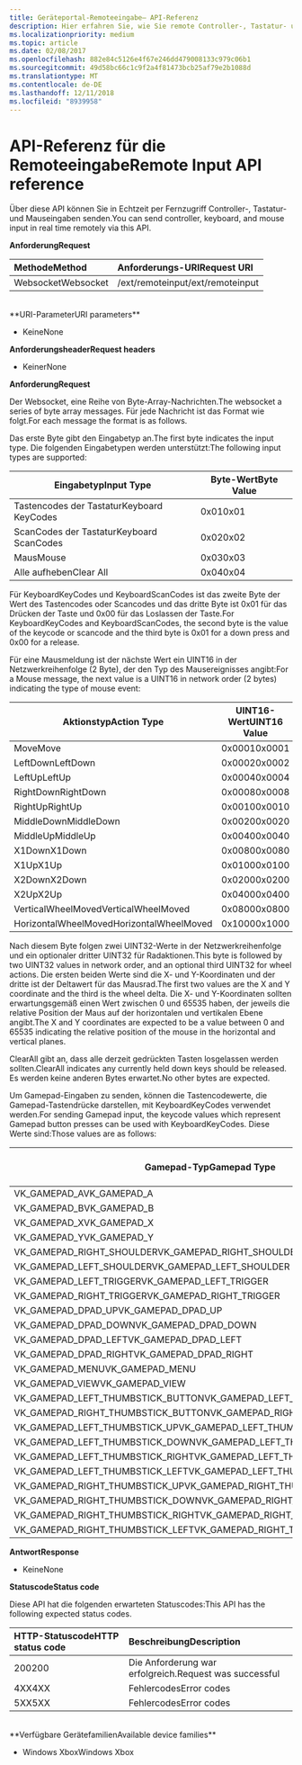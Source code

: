 ```yaml
---
title: Geräteportal-Remoteeingabe– API-Referenz
description: Hier erfahren Sie, wie Sie remote Controller-, Tastatur- und Mauseingaben auf einer Xbox senden.
ms.localizationpriority: medium
ms.topic: article
ms.date: 02/08/2017
ms.openlocfilehash: 882e84c5126e4f67e246dd479008133c979c06b1
ms.sourcegitcommit: 49d58bc66c1c9f2a4f81473bcb25af79e2b1088d
ms.translationtype: MT
ms.contentlocale: de-DE
ms.lasthandoff: 12/11/2018
ms.locfileid: "8939958"
---
```

# <a name="remote-input-api-reference"></a><span data-ttu-id="d061f-103">API-Referenz für die Remoteeingabe</span><span class="sxs-lookup"><span data-stu-id="d061f-103">Remote Input API reference</span></span>   
<span data-ttu-id="d061f-104">Über diese API können Sie in Echtzeit per Fernzugriff Controller-, Tastatur- und Mauseingaben senden.</span><span class="sxs-lookup"><span data-stu-id="d061f-104">You can send controller, keyboard, and mouse input in real time remotely via this API.</span></span>

**<span data-ttu-id="d061f-105">Anforderung</span><span class="sxs-lookup"><span data-stu-id="d061f-105">Request</span></span>**

<span data-ttu-id="d061f-106">Methode</span><span class="sxs-lookup"><span data-stu-id="d061f-106">Method</span></span>      | <span data-ttu-id="d061f-107">Anforderungs-URI</span><span class="sxs-lookup"><span data-stu-id="d061f-107">Request URI</span></span>
:------     | :-----
<span data-ttu-id="d061f-108">Websocket</span><span class="sxs-lookup"><span data-stu-id="d061f-108">Websocket</span></span> | <span data-ttu-id="d061f-109">/ext/remoteinput</span><span class="sxs-lookup"><span data-stu-id="d061f-109">/ext/remoteinput</span></span>
<br />
**<span data-ttu-id="d061f-110">URI-Parameter</span><span class="sxs-lookup"><span data-stu-id="d061f-110">URI parameters</span></span>**

- <span data-ttu-id="d061f-111">Keine</span><span class="sxs-lookup"><span data-stu-id="d061f-111">None</span></span>

**<span data-ttu-id="d061f-112">Anforderungsheader</span><span class="sxs-lookup"><span data-stu-id="d061f-112">Request headers</span></span>**

- <span data-ttu-id="d061f-113">Keiner</span><span class="sxs-lookup"><span data-stu-id="d061f-113">None</span></span>

**<span data-ttu-id="d061f-114">Anforderung</span><span class="sxs-lookup"><span data-stu-id="d061f-114">Request</span></span>**

<span data-ttu-id="d061f-115">Der Websocket, eine Reihe von Byte-Array-Nachrichten.</span><span class="sxs-lookup"><span data-stu-id="d061f-115">The websocket a series of byte array messages.</span></span> <span data-ttu-id="d061f-116">Für jede Nachricht ist das Format wie folgt.</span><span class="sxs-lookup"><span data-stu-id="d061f-116">For each message the format is as follows.</span></span>

<span data-ttu-id="d061f-117">Das erste Byte gibt den Eingabetyp an.</span><span class="sxs-lookup"><span data-stu-id="d061f-117">The first byte indicates the input type.</span></span> <span data-ttu-id="d061f-118">Die folgenden Eingabetypen werden unterstützt:</span><span class="sxs-lookup"><span data-stu-id="d061f-118">The following input types are supported:</span></span>

| <span data-ttu-id="d061f-119">Eingabetyp</span><span class="sxs-lookup"><span data-stu-id="d061f-119">Input Type</span></span>        | <span data-ttu-id="d061f-120">Byte-Wert</span><span class="sxs-lookup"><span data-stu-id="d061f-120">Byte Value</span></span> |
|------------|-------------|
<span data-ttu-id="d061f-121">Tastencodes der Tastatur</span><span class="sxs-lookup"><span data-stu-id="d061f-121">Keyboard KeyCodes</span></span> | <span data-ttu-id="d061f-122">0x01</span><span class="sxs-lookup"><span data-stu-id="d061f-122">0x01</span></span>
<span data-ttu-id="d061f-123">ScanCodes der Tastatur</span><span class="sxs-lookup"><span data-stu-id="d061f-123">Keyboard ScanCodes</span></span> | <span data-ttu-id="d061f-124">0x02</span><span class="sxs-lookup"><span data-stu-id="d061f-124">0x02</span></span>
<span data-ttu-id="d061f-125">Maus</span><span class="sxs-lookup"><span data-stu-id="d061f-125">Mouse</span></span> | <span data-ttu-id="d061f-126">0x03</span><span class="sxs-lookup"><span data-stu-id="d061f-126">0x03</span></span>
<span data-ttu-id="d061f-127">Alle aufheben</span><span class="sxs-lookup"><span data-stu-id="d061f-127">Clear All</span></span> | <span data-ttu-id="d061f-128">0x04</span><span class="sxs-lookup"><span data-stu-id="d061f-128">0x04</span></span>

<span data-ttu-id="d061f-129">Für KeyboardKeyCodes und KeyboardScanCodes ist das zweite Byte der Wert des Tastencodes oder Scancodes und das dritte Byte ist 0x01 für das Drücken der Taste und 0x00 für das Loslassen der Taste.</span><span class="sxs-lookup"><span data-stu-id="d061f-129">For KeyboardKeyCodes and KeyboardScanCodes, the second byte is the value of the keycode or scancode and the third byte is 0x01 for a down press and 0x00 for a release.</span></span>

<span data-ttu-id="d061f-130">Für eine Mausmeldung ist der nächste Wert ein UINT16 in der Netzwerkreihenfolge (2 Byte), der den Typ des Mausereignisses angibt:</span><span class="sxs-lookup"><span data-stu-id="d061f-130">For a Mouse message, the next value is a UINT16 in network order (2 bytes) indicating the type of mouse event:</span></span>

| <span data-ttu-id="d061f-131">Aktionstyp</span><span class="sxs-lookup"><span data-stu-id="d061f-131">Action Type</span></span>        | <span data-ttu-id="d061f-132">UINT16-Wert</span><span class="sxs-lookup"><span data-stu-id="d061f-132">UINT16 Value</span></span> |
|------------|-------------|
<span data-ttu-id="d061f-133">Move</span><span class="sxs-lookup"><span data-stu-id="d061f-133">Move</span></span> | <span data-ttu-id="d061f-134">0x0001</span><span class="sxs-lookup"><span data-stu-id="d061f-134">0x0001</span></span>
<span data-ttu-id="d061f-135">LeftDown</span><span class="sxs-lookup"><span data-stu-id="d061f-135">LeftDown</span></span> | <span data-ttu-id="d061f-136">0x0002</span><span class="sxs-lookup"><span data-stu-id="d061f-136">0x0002</span></span>
<span data-ttu-id="d061f-137">LeftUp</span><span class="sxs-lookup"><span data-stu-id="d061f-137">LeftUp</span></span> | <span data-ttu-id="d061f-138">0x0004</span><span class="sxs-lookup"><span data-stu-id="d061f-138">0x0004</span></span>
<span data-ttu-id="d061f-139">RightDown</span><span class="sxs-lookup"><span data-stu-id="d061f-139">RightDown</span></span> | <span data-ttu-id="d061f-140">0x0008</span><span class="sxs-lookup"><span data-stu-id="d061f-140">0x0008</span></span>
<span data-ttu-id="d061f-141">RightUp</span><span class="sxs-lookup"><span data-stu-id="d061f-141">RightUp</span></span> | <span data-ttu-id="d061f-142">0x0010</span><span class="sxs-lookup"><span data-stu-id="d061f-142">0x0010</span></span>
<span data-ttu-id="d061f-143">MiddleDown</span><span class="sxs-lookup"><span data-stu-id="d061f-143">MiddleDown</span></span> | <span data-ttu-id="d061f-144">0x0020</span><span class="sxs-lookup"><span data-stu-id="d061f-144">0x0020</span></span>
<span data-ttu-id="d061f-145">MiddleUp</span><span class="sxs-lookup"><span data-stu-id="d061f-145">MiddleUp</span></span> | <span data-ttu-id="d061f-146">0x0040</span><span class="sxs-lookup"><span data-stu-id="d061f-146">0x0040</span></span>
<span data-ttu-id="d061f-147">X1Down</span><span class="sxs-lookup"><span data-stu-id="d061f-147">X1Down</span></span> | <span data-ttu-id="d061f-148">0x0080</span><span class="sxs-lookup"><span data-stu-id="d061f-148">0x0080</span></span>
<span data-ttu-id="d061f-149">X1Up</span><span class="sxs-lookup"><span data-stu-id="d061f-149">X1Up</span></span> | <span data-ttu-id="d061f-150">0x0100</span><span class="sxs-lookup"><span data-stu-id="d061f-150">0x0100</span></span>
<span data-ttu-id="d061f-151">X2Down</span><span class="sxs-lookup"><span data-stu-id="d061f-151">X2Down</span></span> | <span data-ttu-id="d061f-152">0x0200</span><span class="sxs-lookup"><span data-stu-id="d061f-152">0x0200</span></span>
<span data-ttu-id="d061f-153">X2Up</span><span class="sxs-lookup"><span data-stu-id="d061f-153">X2Up</span></span> | <span data-ttu-id="d061f-154">0x0400</span><span class="sxs-lookup"><span data-stu-id="d061f-154">0x0400</span></span>
<span data-ttu-id="d061f-155">VerticalWheelMoved</span><span class="sxs-lookup"><span data-stu-id="d061f-155">VerticalWheelMoved</span></span> | <span data-ttu-id="d061f-156">0x0800</span><span class="sxs-lookup"><span data-stu-id="d061f-156">0x0800</span></span>
<span data-ttu-id="d061f-157">HorizontalWheelMoved</span><span class="sxs-lookup"><span data-stu-id="d061f-157">HorizontalWheelMoved</span></span> | <span data-ttu-id="d061f-158">0x1000</span><span class="sxs-lookup"><span data-stu-id="d061f-158">0x1000</span></span>

<span data-ttu-id="d061f-159">Nach diesem Byte folgen zwei UINT32-Werte in der Netzwerkreihenfolge und ein optionaler dritter UINT32 für Radaktionen.</span><span class="sxs-lookup"><span data-stu-id="d061f-159">This byte is followed by two UINT32 values in network order, and an optional third UINT32 for wheel actions.</span></span> <span data-ttu-id="d061f-160">Die ersten beiden Werte sind die X- und Y-Koordinaten und der dritte ist der Deltawert für das Mausrad.</span><span class="sxs-lookup"><span data-stu-id="d061f-160">The first two values are the X and Y coordinate and the third is the wheel delta.</span></span> <span data-ttu-id="d061f-161">Die X- und Y-Koordinaten sollten erwartungsgemäß einen Wert zwischen 0 und 65535 haben, der jeweils die relative Position der Maus auf der horizontalen und vertikalen Ebene angibt.</span><span class="sxs-lookup"><span data-stu-id="d061f-161">The X and Y coordinates are expected to be a value between 0 and 65535 indicating the relative position of the mouse in the horizontal and vertical planes.</span></span>

<span data-ttu-id="d061f-162">ClearAll gibt an, dass alle derzeit gedrückten Tasten losgelassen werden sollten.</span><span class="sxs-lookup"><span data-stu-id="d061f-162">ClearAll indicates any currently held down keys should be released.</span></span> <span data-ttu-id="d061f-163">Es werden keine anderen Bytes erwartet.</span><span class="sxs-lookup"><span data-stu-id="d061f-163">No other bytes are expected.</span></span>

<span data-ttu-id="d061f-164">Um Gamepad-Eingaben zu senden, können die Tastencodewerte, die Gamepad-Tastendrücke darstellen, mit KeyboardKeyCodes verwendet werden.</span><span class="sxs-lookup"><span data-stu-id="d061f-164">For sending Gamepad input, the keycode values which represent Gamepad button presses can be used with KeyboardKeyCodes.</span></span> <span data-ttu-id="d061f-165">Diese Werte sind:</span><span class="sxs-lookup"><span data-stu-id="d061f-165">Those values are as follows:</span></span>

| <span data-ttu-id="d061f-166">Gamepad-Typ</span><span class="sxs-lookup"><span data-stu-id="d061f-166">Gamepad Type</span></span>        | <span data-ttu-id="d061f-167">Byte-Wert</span><span class="sxs-lookup"><span data-stu-id="d061f-167">Byte Value</span></span> |
|------------|-------------|
<span data-ttu-id="d061f-168">VK_GAMEPAD_A</span><span class="sxs-lookup"><span data-stu-id="d061f-168">VK_GAMEPAD_A</span></span>                       |  <span data-ttu-id="d061f-169">0xC3</span><span class="sxs-lookup"><span data-stu-id="d061f-169">0xC3</span></span>
<span data-ttu-id="d061f-170">VK_GAMEPAD_B</span><span class="sxs-lookup"><span data-stu-id="d061f-170">VK_GAMEPAD_B</span></span>                       |  <span data-ttu-id="d061f-171">0xC4</span><span class="sxs-lookup"><span data-stu-id="d061f-171">0xC4</span></span>
<span data-ttu-id="d061f-172">VK_GAMEPAD_X</span><span class="sxs-lookup"><span data-stu-id="d061f-172">VK_GAMEPAD_X</span></span>                       |  <span data-ttu-id="d061f-173">0xC5</span><span class="sxs-lookup"><span data-stu-id="d061f-173">0xC5</span></span>
<span data-ttu-id="d061f-174">VK_GAMEPAD_Y</span><span class="sxs-lookup"><span data-stu-id="d061f-174">VK_GAMEPAD_Y</span></span>                       |  <span data-ttu-id="d061f-175">0xC6</span><span class="sxs-lookup"><span data-stu-id="d061f-175">0xC6</span></span>
<span data-ttu-id="d061f-176">VK_GAMEPAD_RIGHT_SHOULDER</span><span class="sxs-lookup"><span data-stu-id="d061f-176">VK_GAMEPAD_RIGHT_SHOULDER</span></span>          |  <span data-ttu-id="d061f-177">0xC7</span><span class="sxs-lookup"><span data-stu-id="d061f-177">0xC7</span></span>
<span data-ttu-id="d061f-178">VK_GAMEPAD_LEFT_SHOULDER</span><span class="sxs-lookup"><span data-stu-id="d061f-178">VK_GAMEPAD_LEFT_SHOULDER</span></span>           |  <span data-ttu-id="d061f-179">0xC8</span><span class="sxs-lookup"><span data-stu-id="d061f-179">0xC8</span></span>
<span data-ttu-id="d061f-180">VK_GAMEPAD_LEFT_TRIGGER</span><span class="sxs-lookup"><span data-stu-id="d061f-180">VK_GAMEPAD_LEFT_TRIGGER</span></span>            |  <span data-ttu-id="d061f-181">0xC9</span><span class="sxs-lookup"><span data-stu-id="d061f-181">0xC9</span></span>
<span data-ttu-id="d061f-182">VK_GAMEPAD_RIGHT_TRIGGER</span><span class="sxs-lookup"><span data-stu-id="d061f-182">VK_GAMEPAD_RIGHT_TRIGGER</span></span>           |  <span data-ttu-id="d061f-183">0xCA</span><span class="sxs-lookup"><span data-stu-id="d061f-183">0xCA</span></span>
<span data-ttu-id="d061f-184">VK_GAMEPAD_DPAD_UP</span><span class="sxs-lookup"><span data-stu-id="d061f-184">VK_GAMEPAD_DPAD_UP</span></span>                 |  <span data-ttu-id="d061f-185">0xCB</span><span class="sxs-lookup"><span data-stu-id="d061f-185">0xCB</span></span>
<span data-ttu-id="d061f-186">VK_GAMEPAD_DPAD_DOWN</span><span class="sxs-lookup"><span data-stu-id="d061f-186">VK_GAMEPAD_DPAD_DOWN</span></span>               |  <span data-ttu-id="d061f-187">0xCC</span><span class="sxs-lookup"><span data-stu-id="d061f-187">0xCC</span></span>
<span data-ttu-id="d061f-188">VK_GAMEPAD_DPAD_LEFT</span><span class="sxs-lookup"><span data-stu-id="d061f-188">VK_GAMEPAD_DPAD_LEFT</span></span>               |  <span data-ttu-id="d061f-189">0xCD</span><span class="sxs-lookup"><span data-stu-id="d061f-189">0xCD</span></span>
<span data-ttu-id="d061f-190">VK_GAMEPAD_DPAD_RIGHT</span><span class="sxs-lookup"><span data-stu-id="d061f-190">VK_GAMEPAD_DPAD_RIGHT</span></span>              |  <span data-ttu-id="d061f-191">0xCE</span><span class="sxs-lookup"><span data-stu-id="d061f-191">0xCE</span></span>
<span data-ttu-id="d061f-192">VK_GAMEPAD_MENU</span><span class="sxs-lookup"><span data-stu-id="d061f-192">VK_GAMEPAD_MENU</span></span>                    |  <span data-ttu-id="d061f-193">0xCF</span><span class="sxs-lookup"><span data-stu-id="d061f-193">0xCF</span></span>
<span data-ttu-id="d061f-194">VK_GAMEPAD_VIEW</span><span class="sxs-lookup"><span data-stu-id="d061f-194">VK_GAMEPAD_VIEW</span></span>                    |  <span data-ttu-id="d061f-195">0xD0</span><span class="sxs-lookup"><span data-stu-id="d061f-195">0xD0</span></span>
<span data-ttu-id="d061f-196">VK_GAMEPAD_LEFT_THUMBSTICK_BUTTON</span><span class="sxs-lookup"><span data-stu-id="d061f-196">VK_GAMEPAD_LEFT_THUMBSTICK_BUTTON</span></span>  |  <span data-ttu-id="d061f-197">0xD1</span><span class="sxs-lookup"><span data-stu-id="d061f-197">0xD1</span></span>
<span data-ttu-id="d061f-198">VK_GAMEPAD_RIGHT_THUMBSTICK_BUTTON</span><span class="sxs-lookup"><span data-stu-id="d061f-198">VK_GAMEPAD_RIGHT_THUMBSTICK_BUTTON</span></span> |  <span data-ttu-id="d061f-199">0xD2</span><span class="sxs-lookup"><span data-stu-id="d061f-199">0xD2</span></span>
<span data-ttu-id="d061f-200">VK_GAMEPAD_LEFT_THUMBSTICK_UP</span><span class="sxs-lookup"><span data-stu-id="d061f-200">VK_GAMEPAD_LEFT_THUMBSTICK_UP</span></span>      |  <span data-ttu-id="d061f-201">0xD3</span><span class="sxs-lookup"><span data-stu-id="d061f-201">0xD3</span></span>
<span data-ttu-id="d061f-202">VK_GAMEPAD_LEFT_THUMBSTICK_DOWN</span><span class="sxs-lookup"><span data-stu-id="d061f-202">VK_GAMEPAD_LEFT_THUMBSTICK_DOWN</span></span>    |  <span data-ttu-id="d061f-203">0xD4</span><span class="sxs-lookup"><span data-stu-id="d061f-203">0xD4</span></span>
<span data-ttu-id="d061f-204">VK_GAMEPAD_LEFT_THUMBSTICK_RIGHT</span><span class="sxs-lookup"><span data-stu-id="d061f-204">VK_GAMEPAD_LEFT_THUMBSTICK_RIGHT</span></span>   |  <span data-ttu-id="d061f-205">0xD5</span><span class="sxs-lookup"><span data-stu-id="d061f-205">0xD5</span></span>
<span data-ttu-id="d061f-206">VK_GAMEPAD_LEFT_THUMBSTICK_LEFT</span><span class="sxs-lookup"><span data-stu-id="d061f-206">VK_GAMEPAD_LEFT_THUMBSTICK_LEFT</span></span>    |  <span data-ttu-id="d061f-207">0xD6</span><span class="sxs-lookup"><span data-stu-id="d061f-207">0xD6</span></span>
<span data-ttu-id="d061f-208">VK_GAMEPAD_RIGHT_THUMBSTICK_UP</span><span class="sxs-lookup"><span data-stu-id="d061f-208">VK_GAMEPAD_RIGHT_THUMBSTICK_UP</span></span>     |  <span data-ttu-id="d061f-209">0xD7</span><span class="sxs-lookup"><span data-stu-id="d061f-209">0xD7</span></span>
<span data-ttu-id="d061f-210">VK_GAMEPAD_RIGHT_THUMBSTICK_DOWN</span><span class="sxs-lookup"><span data-stu-id="d061f-210">VK_GAMEPAD_RIGHT_THUMBSTICK_DOWN</span></span>   |  <span data-ttu-id="d061f-211">0xD8</span><span class="sxs-lookup"><span data-stu-id="d061f-211">0xD8</span></span>
<span data-ttu-id="d061f-212">VK_GAMEPAD_RIGHT_THUMBSTICK_RIGHT</span><span class="sxs-lookup"><span data-stu-id="d061f-212">VK_GAMEPAD_RIGHT_THUMBSTICK_RIGHT</span></span>  |  <span data-ttu-id="d061f-213">0xD9</span><span class="sxs-lookup"><span data-stu-id="d061f-213">0xD9</span></span>
<span data-ttu-id="d061f-214">VK_GAMEPAD_RIGHT_THUMBSTICK_LEFT</span><span class="sxs-lookup"><span data-stu-id="d061f-214">VK_GAMEPAD_RIGHT_THUMBSTICK_LEFT</span></span>   |  <span data-ttu-id="d061f-215">0xDA</span><span class="sxs-lookup"><span data-stu-id="d061f-215">0xDA</span></span>


**<span data-ttu-id="d061f-216">Antwort</span><span class="sxs-lookup"><span data-stu-id="d061f-216">Response</span></span>**   

- <span data-ttu-id="d061f-217">Keine</span><span class="sxs-lookup"><span data-stu-id="d061f-217">None</span></span>

**<span data-ttu-id="d061f-218">Statuscode</span><span class="sxs-lookup"><span data-stu-id="d061f-218">Status code</span></span>**

<span data-ttu-id="d061f-219">Diese API hat die folgenden erwarteten Statuscodes:</span><span class="sxs-lookup"><span data-stu-id="d061f-219">This API has the following expected status codes.</span></span>

<span data-ttu-id="d061f-220">HTTP-Statuscode</span><span class="sxs-lookup"><span data-stu-id="d061f-220">HTTP status code</span></span>      | <span data-ttu-id="d061f-221">Beschreibung</span><span class="sxs-lookup"><span data-stu-id="d061f-221">Description</span></span>
:------     | :-----
<span data-ttu-id="d061f-222">200</span><span class="sxs-lookup"><span data-stu-id="d061f-222">200</span></span> | <span data-ttu-id="d061f-223">Die Anforderung war erfolgreich.</span><span class="sxs-lookup"><span data-stu-id="d061f-223">Request was successful</span></span>
<span data-ttu-id="d061f-224">4XX</span><span class="sxs-lookup"><span data-stu-id="d061f-224">4XX</span></span> | <span data-ttu-id="d061f-225">Fehlercodes</span><span class="sxs-lookup"><span data-stu-id="d061f-225">Error codes</span></span>
<span data-ttu-id="d061f-226">5XX</span><span class="sxs-lookup"><span data-stu-id="d061f-226">5XX</span></span> | <span data-ttu-id="d061f-227">Fehlercodes</span><span class="sxs-lookup"><span data-stu-id="d061f-227">Error codes</span></span>

<br />
**<span data-ttu-id="d061f-228">Verfügbare Gerätefamilien</span><span class="sxs-lookup"><span data-stu-id="d061f-228">Available device families</span></span>**

* <span data-ttu-id="d061f-229">Windows Xbox</span><span class="sxs-lookup"><span data-stu-id="d061f-229">Windows Xbox</span></span>